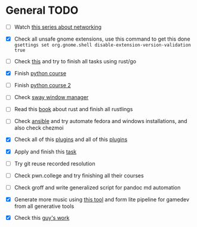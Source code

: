 # General TODO

- [ ] Watch [this series about networking](https://www.youtube.com/watch?v=tSodBEAJz9Y&list=PLF1hDMPPRqGxpYdo0ctaa7MxfOi9vjs1u&pp=iAQB)

- [x] Check all unsafe gnome extensions, use this command to get this done
      `gsettings set org.gnome.shell disable-extension-version-validation true`

- [ ] Check [this](https://fly.io/dist-sys/) and try to finish all tasks using
      rust/go

- [x] Finish [python
      course](https://access.epam.com/auth/realms/plusx/protocol/openid-connect/auth?client_id=learnId&redirect_uri=https://elearn.epam.com/auth/complete/prod-elearn-iam/&state=XRu5HfMQQ9WfiRlnChVbwGH7KU1pVUyS&response_type=code&nonce=JTap4acsPlfyVtD2jSHiQ1Vi5wYtwUIbjgyTIBnEAxE2gg9QfP0nankWLB5IouBr&scope=openid+profile+email)

- [ ] Finish [python
      course 2](https://elearn.epam.com/courses/course-v1:EPAM+Python_TA+0122/courseware/39eded415f5e4491af9453184c309a4f/3769b70cafbb4a5a888fd7b81d268eed/)

- [ ] Check [sway window manager](https://swaywm.org/)

- [ ] Read this
      [book](file:///C:/Users/User/scoop/persist/rustup-gnu/.rustup/toolchains/stable-x86_64-pc-windows-gnu/share/doc/rust/html/book/ch04-01-what-is-ownership.html)
      about rust and finish all rustlings

- [ ] Check
      [ansible](https://docs.ansible.com/ansible/latest/getting_started/index.html)
      and try automate fedora and windows installations, and also check chezmoi

- [x] Check all of this
      [plugins](https://github.com/ThePrimeagen/init.lua)
      and all of this [plugins](https://github.com/echasnovski/mini.nvim)

- [x] Apply and finish this
      [task](https://server.think-cell.com/portal/en/recruitingtest.srf?sid=vm8mXnrhp1Kmw_jU2KsEtpdQOE267EMqWVfVzJ-nBItKyVxwERowX_Bhw1gD6Q5D)

- [ ] Try git reuse recorded resolution

- [ ] Check pwn.college and try finishing all their courses

- [ ] Check groff and write generalized script for pandoc md automation

- [x] Generate more music using [this tool](https://www.udio.com/my-creations)
      and form lite pipeline for gamedev from all generative tools

- [x] Check this [guy's
      work](https://github.com/folke?tab=repositories&q=&type=&language=lua&sort=stargazers)

